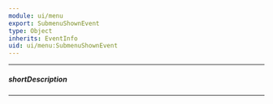 ```yaml
---
module: ui/menu
export: SubmenuShownEvent
type: Object
inherits: EventInfo
uid: ui/menu:SubmenuShownEvent
---
```

---
##### shortDescription
<!-- Description goes here -->

---
<!-- Description goes here -->